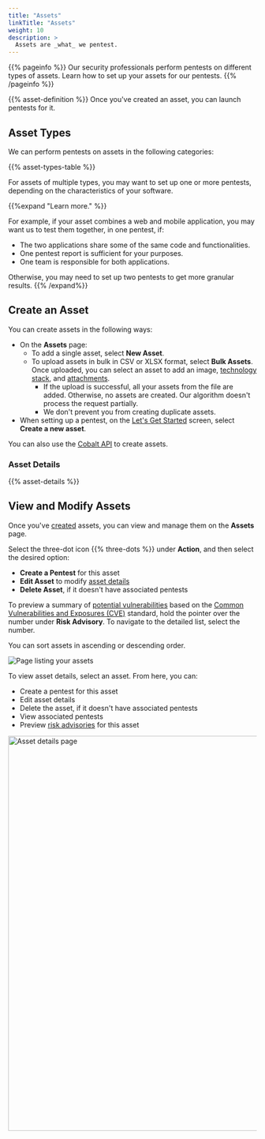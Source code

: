 ```yaml
---
title: "Assets"
linkTitle: "Assets"
weight: 10
description: >
  Assets are _what_ we pentest.
---
```


{{% pageinfo %}}
Our security professionals perform pentests on different types of assets. Learn how to set up your assets for our pentests.
{{% /pageinfo %}}

{{% asset-definition %}} Once you've created an asset, you can launch pentests for it.

## Asset Types

We can perform pentests on assets in the following categories:

{{% asset-types-table %}}

For assets of multiple types, you may want to set up one or more pentests, depending on the characteristics of your software.

{{%expand "Learn more." %}}

For example, if your asset combines a web and mobile application, you may want us to test them together, in one pentest, if:

- The two applications share some of the same code and functionalities.
- One pentest report is sufficient for your purposes.
- One team is responsible for both applications.

Otherwise, you may need to set up two pentests to get more granular results.
{{% /expand%}}

## Create an Asset

You can create assets in the following ways:
- On the **Assets** page:
  - To add a single asset, select **New Asset**.
  - To upload assets in bulk in CSV or XLSX format, select **Bulk Assets**. Once uploaded, you can select an asset to add an image, [technology stack](/platform-deep-dive/assets/risk-advisories/#add-a-technology-stack-for-your-asset), and [attachments](/getting-started/assets/asset-description/#attachments).
    - If the upload is successful, all your assets from the file are added. Otherwise, no assets are created. Our algorithm doesn't process the request partially. 
    - We don't prevent you from creating duplicate assets.
- When setting up a pentest, on the [Let's Get Started](/getting-started/assets/) screen, select **Create a new asset**.

You can also use the [Cobalt API](/apiusecases/create_asset/#create-an-asset) to create assets.

### Asset Details

{{% asset-details %}}

## View and Modify Assets

Once you've [created](#create-an-asset) assets, you can view and manage them on the **Assets** page.

Select the three-dot icon {{% three-dots %}} under **Action**, and then select the desired option:

- **Create a Pentest** for this asset
- **Edit Asset** to modify [asset details](#asset-details)
- **Delete Asset**, if it doesn't have associated pentests

To preview a summary of [potential vulnerabilities](/platform-deep-dive/assets/risk-advisories/) based on the [Common Vulnerabilities and Exposures (CVE)](https://www.cve.org/) standard, hold the pointer over the number under **Risk Advisory**. To navigate to the detailed list, select the number.

You can sort assets in ascending or descending order.

![Page listing your assets](/deepdive/AssetsPage.png "Page listing your assets")

To view asset details, select an asset. From here, you can:

- Create a pentest for this asset
- Edit asset details
- Delete the asset, if it doesn't have associated pentests
- View associated pentests
- Preview [risk advisories](/platform-deep-dive/assets/risk-advisories/) for this asset

<img src="/deepdive/AssetDetailsPageAdvisory.png" alt="Asset details page" title="Asset details page" width="800">
